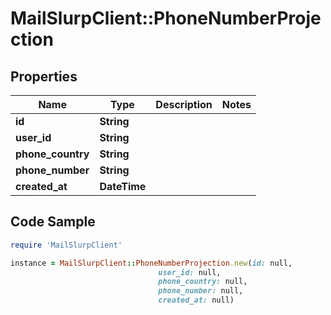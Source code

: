 # MailSlurpClient::PhoneNumberProjection

## Properties

Name | Type | Description | Notes
------------ | ------------- | ------------- | -------------
**id** | **String** |  | 
**user_id** | **String** |  | 
**phone_country** | **String** |  | 
**phone_number** | **String** |  | 
**created_at** | **DateTime** |  | 

## Code Sample

```ruby
require 'MailSlurpClient'

instance = MailSlurpClient::PhoneNumberProjection.new(id: null,
                                 user_id: null,
                                 phone_country: null,
                                 phone_number: null,
                                 created_at: null)
```


